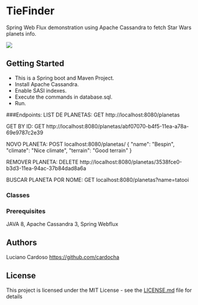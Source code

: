 # TieFinder
Spring Web Flux demonstration using Apache Cassandra to fetch Star Wars planets info.   

![](red_saber.gif)


## Getting Started
* This is a Spring boot and Maven Project.
* Install Apache Cassandra.
* Enable SASI indexes.
* Execute the commands in database.sql.
* Run.

###Endpoints:
LIST DE PLANETAS: GET http://localhost:8080/planetas

GET BY ID: GET http://localhost:8080/planetas/abf07070-b4f5-11ea-a78a-69e9787c2e39

NOVO PLANETA: POST localhost:8080/planetas/
{
    "name": "Bespin",
    "climate": "Nice climate",
    "terrain": "Good terrain"
}

REMOVER PLANETA: DELETE http://localhost:8080/planetas/3538fce0-b3d3-11ea-94ac-37b84dad8a6a

BUSCAR PLANETA POR NOME: GET localhost:8080/planetas?name=tatooi

### Classes


### Prerequisites

JAVA 8, Apache Cassandra 3, Spring Webflux

## Authors

Luciano Cardoso https://github.com/cardocha

## License

This project is licensed under the MIT License - see the [LICENSE.md](LICENSE.md) file for details

